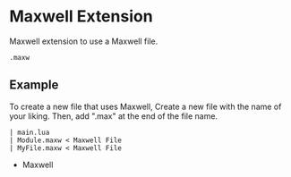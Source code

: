# Maxwell Extension
Maxwell extension to use a Maxwell file.

```
.maxw
```

## Example
To create a new file that uses Maxwell, Create a new file with the name of your liking. Then, add ".max" at the end of the file name.

```
| main.lua
| Module.maxw < Maxwell File
| MyFile.maxw < Maxwell File
```

* Maxwell
